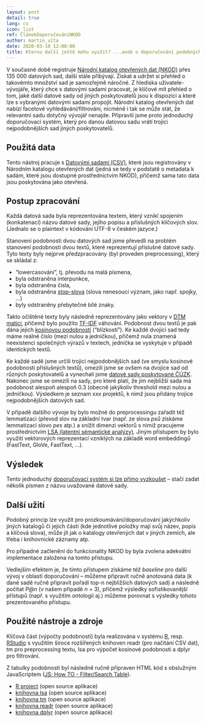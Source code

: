 ```yaml
---
layout: post
detail: true
lang: cs
icon: list
ref: ČlánekDoporučováníNKOD
author: martin_víta
date: 2020-03-10 12:00:00
title: Kterou další ještě mohu využít? ...aneb o doporučování podobných datových sad z NKOD
---
```


V současné době registruje [Národní katalog otevřených dat (NKOD)][link nkod] přes 135 000 datových sad, další stále přibývají. Získat a udržet si přehled o takovémto množství sad je samozřejmě náročné. Z hlediska uživatele-vývojáře, který chce s datovými sadami pracovat, je klíčové mít přehled o tom, jaké další datové sady od jiných poskytovatelů jsou k dispozici a které lze s vybranými datovými sadami propojit. Národní katalog otevřených dat nabízí facetové vyhledávání/filtrování, nicméně i tak se může stát, že relevantní sadu dotyčný vývojář nenajde. Připravili jsme proto jednoduchý doporučovací systém, který pro danou datovou sadu vrátí trojici nejpodobnějších sad jiných poskytovatelů.
<!--more-->
## Použitá data

Tento nástroj pracuje s [Datovými sadami (CSV)][link data], které jsou registrovány v Národním katalogu otevřených dat (jedná se tedy v podstatě o metadata k sadám, které jsou dostupné prostřednictvím NKOD), přičemž sama tato data jsou poskytována jako otevřená.

## Postup zpracování

Každá datová sada byla reprezentována textem, který vznikl spojením (konkatenací) názvu datové sady, jejího popisu a příslušných klíčových slov. (Jednalo se o plaintext v kódování UTF-8 v českém jazyce.)

Stanovení podobnosti dvou datových sad jsme převedli na problém stanovení podobnosti dvou textů, které reprezentují příslušné datové sady. Tyto texty byly nejprve předzpracovány (byl proveden preprocessing), který se skládal z:

* “lowercasování”, tj. převodu na malá písmena,
* byla odstraněna interpunkce,
* byla odstraněna čísla,
* byla odstraněna [stop-slova][link stopslova] (slova nenesoucí význam, jako např. spojky, ...)
* byly odstraněny přebytečné bílé znaky.

Takto očištěné texty byly následně reprezentovány jako vektory v [DTM matici][link dtm], přičemž bylo použito [TF-IDF][link tfidf] váhování. Podobnost dvou textů je pak dána jejich [kosinovou podobností][link cosine] (“blízkostí”). Ke každé dvojici sad tedy máme reálné číslo (mezi nulou a jedničkou), přičemž nula znamená neexistenci společných výrazů v textech, jednička se vyskytuje v případě identických textů.

Ke každé sadě jsme určili trojici nejpodobnějších sad (ve smyslu kosinové podobnosti příslušných textů), omezili jsme se ovšem na dvojice sad od různých poskytovatelů a vynechali jsme [datové sady poskytované ČÚZK][link cuzk]. Nakonec jsme se omezili na sady, pro které platí, že jim nejbližší sada má podobnost alespoň alespoň 0.3 (obecně jakýkoliv threshold mezi nulou a jedničkou). Výsledkem je seznam xxx projektů, k nimž jsou přidány trojice nejpodobnějších datových sad.

V případě dalšího vývoje by bylo možné do preprocessingu zařadit též lemmatizaci (převod slov na základní tvar (např. ze slova *psů* získáme lemmatizací slovo *pes* atp.) a snížit dimenzi vektorů s nimiž pracujeme prostřednictvím [LSA (latentní sémantické analýzy)][link bloglsa]. Jiným přístupem by bylo využití vektorových reprezentací vzniklých na základě word embeddingů (FastText, GloVe, FastText, ...).

## Výsledek

Tento jednoduchý [doporučovací systém si lze přímo vyzkoušet][link recom] – stačí zadat několik písmen z názvu uvažované datové sady.


## Další užití

Podobný princip lze využít pro prozkoumávání/doporučování jakýchkoliv jiných katalogů či jejich částí (kde jednotlivé položky mají svůj název, popis a klíčová slova), může jít jak o katalogy otevřených dat v jiných zemích, ale třeba i knihovnické záznamy atp.

Pro případné začlenění do funkcionality NKOD by byla zvolena adekvátní implementace založena na tomto přístupu.

Vedlejším efektem je, že tímto přístupem získáme též _baseline_ pro další vývoj v oblasti doporučování – můžeme připravit ručně anotovaná data (k dané sadě ručně připravit pořadí top-n nejbližších datových sad) a následně počítat *P@n* (v našem případě *n* = 3), přičemž výsledky sofistikovanější přístupů (např. s využitím ontologií aj.) můžeme porovnat s výsledky tohoto prezentovaného přístupu.

## Použité nástroje a zdroje

Klíčová část (výpočty podobnosti) byla realizována v systému [R][link rproj], resp. [RStudio][link rstudio] s využitím široce rozšířených knihoven readr (pro načítání CSV dat), tm pro preprocessing textu, lsa pro výpočet kosinové podobnosti a dplyr pro filtrování.

Z tabulky podobností byl následně ručně připraven HTML kód s obslužným JavaScriptem ([JS: How TO - Filter/Search Table][link js]).

* [R project][link rproj] (open source aplikace)
* [knihovna lsa][link lsa] (open source aplikace)
* [knihovna tm][link tm] (open source aplikace)
* [knihovna readr][link readr] (open source aplikace)
* [knihovna dplyr][link dplyr] (open source aplikace)

[link nkod]: https://data.gov.cz/datov%C3%A9-sady "NKOD"
[link data]: https://data.gov.cz/soubor/datov%C3%A9-sady.csv "Datové sady"
[link recom]: https://www.martinvita.eu/podobne_datove_sady_nkod.html "Doporučovací systém"
[link stopslova]: https://nlp.fi.muni.cz/cs/StopList "Stop slova v ČR"
[link dtm]: https://en.wikipedia.org/wiki/Document-term_matrix "Document-term matrix"
[link tfidf]: https://en.wikipedia.org/wiki/Tf%E2%80%93idf "TF-IDF"
[link cosine]: https://en.wikipedia.org/wiki/Cosine_similarity "Cosine similarity"
[link cuzk]: https://data.gov.cz/datov%C3%A9-sady?poskytovatel=%C4%8Cesk%C3%BD%20%C3%BA%C5%99ad%20zem%C4%9Bm%C4%9B%C5%99ick%C3%BD%20a%20katastr%C3%A1ln%C3%AD "ČÚZK"
[link bloglsa]: https://blog.seznam.cz/2011/10/semanticka-analyza-textu-4/ "LSA blog"
[link rstudio]: https://rstudio.com/ "RStudio"
[link rproj]: https://www.r-project.org/ "R project"
[link lsa]: https://cran.r-project.org/web/packages/lsa/lsa.pdf "lsa"
[link tm]: https://cran.r-project.org/web/packages/tm/tm.pdf "tm"
[link readr]: https://cran.r-project.org/web/packages/readr/readr.pdf "readr"
[link dplyr]: https://cran.r-project.org/web/packages/dplyr/dplyr.pdf "dplyr"
[link js]: https://www.w3schools.com/howto/howto_js_filter_table.asp "JS: How TO"